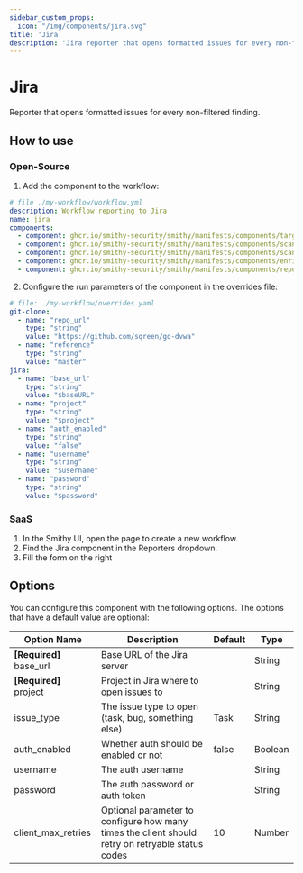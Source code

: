 ```yaml
---
sidebar_custom_props:
  icon: "/img/components/jira.svg"
title: 'Jira'
description: 'Jira reporter that opens formatted issues for every non-filtered finding.'
---
```


# Jira

Reporter that opens formatted issues for every non-filtered finding.

## How to use

### Open-Source

1. Add the component to the workflow:

```yaml
# file ./my-workflow/workflow.yml
description: Workflow reporting to Jira
name: jira
components:
  - component: ghcr.io/smithy-security/smithy/manifests/components/targets/git-clone:v1.3.2
  - component: ghcr.io/smithy-security/smithy/manifests/components/scanners/gosec:v1.2.3
  - component: ghcr.io/smithy-security/smithy/manifests/components/scanners/nancy:v1.2.2
  - component: ghcr.io/smithy-security/smithy/manifests/components/enrichers/custom-annotation:v0.1.2
  - component: ghcr.io/smithy-security/smithy/manifests/components/reporters/jira:v0.1.1
```

2. Configure the run parameters of the component in the overrides file:

```yaml
# file: ./my-workflow/overrides.yaml
git-clone:
  - name: "repo_url"
    type: "string"
    value: "https://github.com/sqreen/go-dvwa"
  - name: "reference"
    type: "string"
    value: "master"
jira:
  - name: "base_url"
    type: "string"
    value: "$baseURL"
  - name: "project"
    type: "string"
    value: "$project"
  - name: "auth_enabled"
    type: "string"
    value: "false"
  - name: "username"
    type: "string"
    value: "$username"
  - name: "password"
    type: "string"
    value: "$password"
```

### SaaS

1. In the Smithy UI, open the page to create a new workflow.
2. Find the Jira component in the Reporters dropdown.
3. Fill the form on the right

## Options

You can configure this component with the following options. The options that
have a default value are optional:

| Option Name               | Description                                                                                      | Default | Type    |
|---------------------------|--------------------------------------------------------------------------------------------------|---------|---------|
| **\[Required]** base\_url | Base URL of the Jira server                                                                      |         | String  |
| **\[Required]** project   | Project in Jira where to open issues to                                                          |         | String  |
| issue\_type               | The issue type to open (task, bug, something else)                                               | Task    | String  |
| auth\_enabled             | Whether auth should be enabled or not                                                            | false   | Boolean |
| username                  | The auth username                                                                                |         | String  |
| password                  | The auth password or auth token                                                                  |         | String  |
| client\_max\_retries      | Optional parameter to configure how many times the client should retry on retryable status codes | 10      | Number  |
